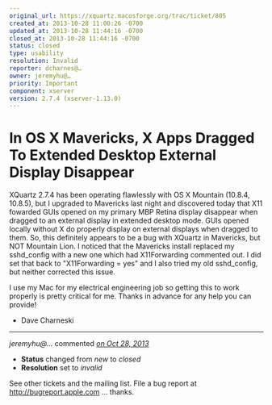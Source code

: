 ```yaml
---
original_url: https://xquartz.macosforge.org/trac/ticket/805
created_at: 2013-10-28 11:00:26 -0700
updated_at: 2013-10-28 11:44:16 -0700
closed_at: 2013-10-28 11:44:16 -0700
status: closed
type: usability
resolution: Invalid
reporter: dcharnes@…
owner: jeremyhu@…
priority: Important
component: xserver
version: 2.7.4 (xserver-1.13.0)
---
```


In OS X Mavericks, X Apps Dragged To Extended Desktop External Display Disappear
================================================================================


XQuartz 2.7.4 has been operating flawlessly with OS X Mountain (10.8.4, 10.8.5), but I upgraded to Mavericks last night and discovered today that X11 fowarded GUIs opened on my primary MBP Retina display disappear when dragged to an external display in extended desktop mode. GUIs opened locally without X do properly display on external displays when dragged to them. So, this definitely appears to be a bug with XQuartz in Mavericks, but NOT Mountain Lion. I noticed that the Mavericks install replaced my sshd\_config with a new one which had X11Forwarding commented out. I did set that back to "X11Forwarding = yes" and I also tried my old sshd\_config, but neither corrected this issue.

I use my Mac for my electrical engineering job so getting this to work properly is pretty critical for me. Thanks in advance for any help you can provide!

-   Dave Charneski



---

*jeremyhu@…* commented *[on Oct 28, 2013](https://xquartz.macosforge.org/trac/ticket/805#comment:1 "October 28, 2013 at 11:44 AM PDT")*

-   **Status** changed from *new* to *closed*
-   **Resolution** set to *invalid*

See other tickets and the mailing list. File a bug report at <http://bugreport.apple.com> ... thanks.



